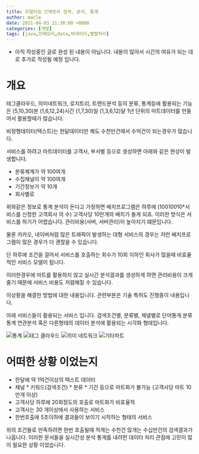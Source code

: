 ```yaml
---
title: 리얼타임 인메모리 검색, 분석, 통계 
author: macle
date: 2021-04-03 21:30:00 +0800
categories: [개발]
tags: [java,인메모리,data,빅데이터,병렬처리]
---
```


- 아직 작성중인 글로 완성 된 내용이 아닙니다. 내용이 많아서 시간의 여유가 되는 대로 추가로 작성될 예정 입니다. 

# 개요
테그클라우드, 의미네트워크, 로지트리, 트랜드분석 등의 분류, 통계등에 활용되는 기능은 (5,10,30)분 (1,6,12,24)시간 (1,7,30)일 (1,3,6,12)달 1년 단위의 마트데이터를 만들어서 활용할때가 많습니다.

비정형데이터(텍스트)는 한달데이터만 해도 수천만건에서 수억건이 되는경우가 많습니다.

서비스를 하려고 마트데이터를 고객사, 부서별 등으로 생성하면 아래와 같은 현상이 발생합니다.
- 분류체계가 약 100여개
- 수집채널이 약 100여개
- 기간정보가 약 10개
- 회사별로

위와같은 정보로 통계 분석이 돈다고 가정하면 배치프로그램은 하루에 (100*100*10*서비스를 신청한 고객회사 의 수) 고객사당 10만개의 배치가 돌게 되죠. 이러한 방식은 서비스를 하기가 어렵습니다. 관리비용(서버, 서버관리)이 높아지기 떄문입니다.

물론 카카오, 네이버처럼 많은 트래픽이 발생하는 대형 서비스의 경우는 저런 배치프로그램이 많은 경우가 더 괜찮을 수 있습니다.

단 하루에 조건을 걸어서 서비스를 호출하는 회수가 10회 이하인 회사가 많을때 비효율적인 서비스 모델이 됩니다.

이러한경우에 마트를 활용하지 않고 실시간 분석결과를 생성하게 하면 관리비용이 크게 줄기 때문에 서비스 비용도 저렴해질 수 있습니다. 

이상황을 해결한 방법에 대한 내용입니다. 관련부분은 기술 특허도 진행중이 내용입니다.

아래 서비스들이 활용되는 서비스 입니다. 검색조건별, 분류별, 체녈별로 단어통게 분류통계 연관분석 혹은 다른형태의 데이터 분석에 활용되는 시각화 형태입니다.

![통계](https://github.com/macle86/macle86.github.io/blob/master/img/realtime/stat.JPG?raw=true)
![테그 클라우드](https://github.com/macle86/macle86.github.io/blob/master/img/realtime/tagcloud.png?raw=true)
![의미 네트워크](https://github.com/macle86/macle86.github.io/blob/master/img/realtime/sna.png?raw=true)
![기타차트](https://github.com/macle86/macle86.github.io/blob/master/img/realtime/etc.jpg?raw=true)

# 어떠한 상황 이었는지
- 한달에 약 1억건이상의 텍스트 데이터
- 채널 * 키워드(검색조건) * 분류 * 기간 등으로 마트화가 불가능 (고객사당 마트 10만개 이상)
- 고객사당 하루에 20회정도의 호출로 마트화가 비효율적
- 고객사는 30 개이상에서 사용하는 서비스
- 한번호출에 5초이하에 결과들이 보이기 시작하는 형태의 서비스

위의 조건들로 만족하려면 한번 호출될때 적게는 수천건 많개는 수십만건의 검색결과가 나옵니다. 이러한 문서들을 실시간성 분석 통계를 내려먼 데이터 처리 관점에 고민이 많이 필요한 상황 이었습니다.




